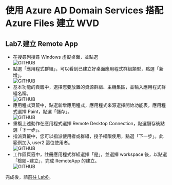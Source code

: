 # 使用 Azure AD Domain Services 搭配 Azure Files 建立 WVD

## Lab7.建立 Remote App

 - 在搜尋列搜尋 Windows 虛擬桌面，並點選<br>
  ![GITHUB](https://github.com/BrianHsing/Azure-Windows-Virtual-Desktop/blob/master/Lab1/wvd1.png "wvd1")<br>
 - 點選「應用程式群組」，可以看到已建立好桌面應用程式群組類型，點選「新增」。<br>
  ![GITHUB](https://github.com/BrianHsing/Azure-Windows-Virtual-Desktop/blob/master/Lab1/remoteapp1.png "remoteapp1")<br>
 - 基本功能的頁籤中，選擇您要放置的資源群組、主機集區，並輸入應用程式群組名稱。<br>
  ![GITHUB](https://github.com/BrianHsing/Azure-Windows-Virtual-Desktop/blob/master/Lab1/remoteapp2.png "remoteapp2")<br>
 - 應用程式頁籤中，點選新增應用程式，應用程式來源選擇開始功能表，應用程式選擇 Paint，點選「儲存」。<br>
  ![GITHUB](https://github.com/BrianHsing/Azure-Windows-Virtual-Desktop/blob/master/Lab1/remoteapp3.png "remoteapp3")<br>
 - 重複上述動作在應用程式選擇 Remote Desktop Connection，點選儲存後點選「下一步」。<br>
 - 指派頁籤中，您可以指派使用者或群組，授予權限使用，點選「下一步」。此範例加入 user2 這位使用者。<br>
  ![GITHUB](https://github.com/BrianHsing/Azure-Windows-Virtual-Desktop/blob/master/Lab1/remoteapp4.png "remoteapp4")<br>
 - 工作區頁籤中，註冊應用程式群組選擇「是」，並選擇 workspace 後，以點選「檢閱+建立」，完成 RemoteApp 的建立。<br>
  ![GITHUB](https://github.com/BrianHsing/Azure-Windows-Virtual-Desktop/blob/master/Lab1/remoteapp5.png "remoteapp6")<br>

 完成後，請[前往 Lab8](https://github.com/BrianHsing/Azure-Windows-Virtual-Desktop/blob/master/Lab8.md)。<br>